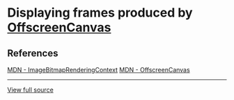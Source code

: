 # Displaying frames produced by [OffscreenCanvas](https://developer.mozilla.org/en-US/docs/Web/API/OffscreenCanvas)

## References

[MDN - ImageBitmapRenderingContext](https://developer.mozilla.org/en-US/docs/Web/API/ImageBitmapRenderingContext)
[MDN - OffscreenCanvas](https://developer.mozilla.org/en-US/docs/Web/API/OffscreenCanvas)

---

[View full source](./index.html)